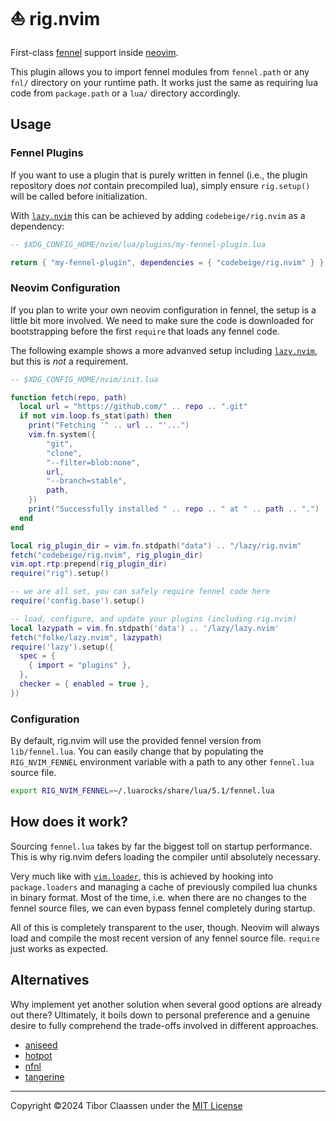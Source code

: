 # ⛵️ rig.nvim

First-class [fennel][1] support inside [neovim][2].

This plugin allows you to import fennel modules from `fennel.path` or any
`fnl/` directory on your runtime path. It works just the same as requiring lua
code from `package.path` or a `lua/` directory accordingly.

## Usage

### Fennel Plugins

If you want to use a plugin that is purely written in fennel (i.e., the plugin
repository does *not* contain precompiled lua), simply ensure `rig.setup()`
will be called before initialization.

With [`lazy.nvim`][4] this can be achieved by adding `codebeige/rig.nvim` as a
dependency:

```lua
-- $XDG_CONFIG_HOME/nvim/lua/plugins/my-fennel-plugin.lua

return { "my-fennel-plugin", dependencies = { "codebeige/rig.nvim" } }
```

### Neovim Configuration

If you plan to write your own neovim configuration in fennel, the setup is a
little bit more involved. We need to make sure the code is downloaded for
bootstrapping before the first `require` that loads any fennel code.

The following example shows a more advanved setup including [`lazy.nvim`][4],
but this is *not* a requirement.

```lua
-- $XDG_CONFIG_HOME/nvim/init.lua

function fetch(repo, path)
  local url = "https://github.com/" .. repo .. ".git"
  if not vim.loop.fs_stat(path) then
    print("Fetching '" .. url .. "'...")
    vim.fn.system({
        "git",
        "clone",
        "--filter=blob:none",
        url,
        "--branch=stable",
        path,
    })
    print("Successfully installed " .. repo .. " at " .. path .. ".")
  end
end

local rig_plugin_dir = vim.fn.stdpath("data") .. "/lazy/rig.nvim"
fetch("codebeige/rig.nvim", rig_plugin_dir)
vim.opt.rtp:prepend(rig_plugin_dir)
require("rig").setup()

-- we are all set, you can safely require fennel code here
require('config.base').setup()

-- load, configure, and update your plugins (including rig.nvim)
local lazypath = vim.fn.stdpath('data') .. '/lazy/lazy.nvim'
fetch("folke/lazy.nvim", lazypath)
require('lazy').setup({
  spec = {
    { import = "plugins" },
  },
  checker = { enabled = true },
})
```

### Configuration

By default, rig.nvim will use the provided fennel version from
`lib/fennel.lua`. You can easily change that by populating the
`RIG_NVIM_FENNEL` environment variable with a path to any other `fennel.lua`
source file.

```sh
export RIG_NVIM_FENNEL=~/.luarocks/share/lua/5.1/fennel.lua
```

## How does it work?

Sourcing `fennel.lua` takes by far the biggest toll on startup performance.
This is why rig.nvim defers loading the compiler until absolutely necessary.

Very much like with [`vim.loader`][3], this is achieved by hooking into
`package.loaders` and managing a cache of previously compiled lua chunks in
binary format. Most of the time, i.e. when there are no changes to the fennel
source files, we can even bypass fennel completely during startup.

All of this is completely transparent to the user, though. Neovim will always
load and compile the most recent version of any fennel source file. `require`
just works as expected.

## Alternatives

Why implement yet another solution when several good options are already out
there? Ultimately, it boils down to personal preference and a genuine desire to
fully comprehend the trade-offs involved in different approaches.

* [aniseed](https://github.com/Olical/aniseed)
* [hotpot](https://github.com/rktjmp/hotpot.nvim)
* [nfnl](https://github.com/Olical/nfnl)
* [tangerine](https://github.com/udayvir-singh/tangerine.nvim)

---
Copyright ©2024 Tibor Claassen under the [MIT License](LICENSE)

[1]: https://fennel-lang.org
[2]: https://neovim.io
[3]: https://neovim.io/doc/user/lua.html#_lua-module:-vim.loader
[4]: https://github.com/folke/lazy.nvim
